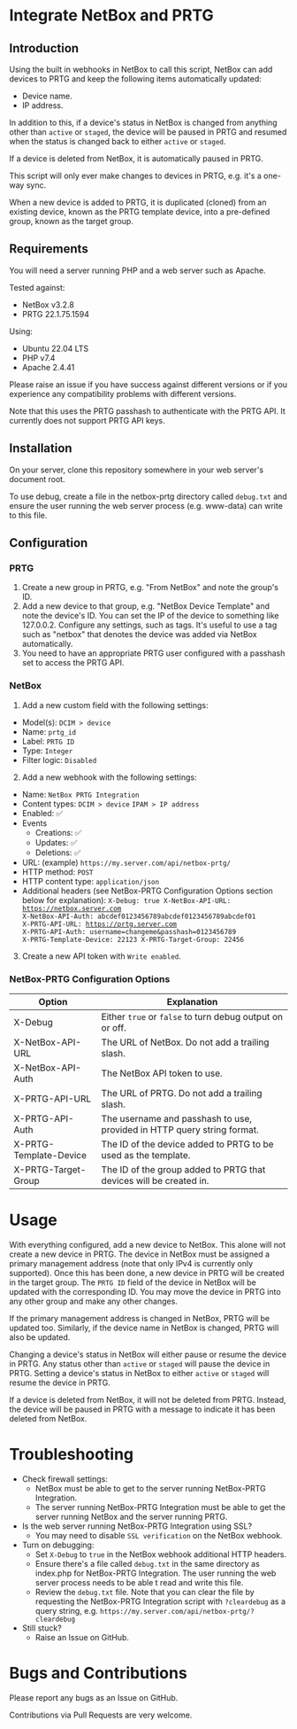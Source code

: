 # Integrate NetBox and PRTG

## Introduction
Using the built in webhooks in NetBox to call this script, NetBox can add devices to PRTG and keep the following items automatically updated:

* Device name.
* IP address.

In addition to this, if a device's status in NetBox is changed from anything other than `active` or `staged`, the device will be paused in PRTG and resumed when the status is changed back to either `active` or `staged`.

If a device is deleted from NetBox, it is automatically paused in PRTG.

This script will only ever make changes to devices in PRTG, e.g. it's a one-way sync.

When a new device is added to PRTG, it is duplicated (cloned) from an existing device, known as the PRTG template device, into a pre-defined group, known as the target group.

## Requirements
You will need a server running PHP and a web server such as Apache.

Tested against:

* NetBox v3.2.8
* PRTG 22.1.75.1594

Using:

* Ubuntu 22.04 LTS
* PHP v7.4
* Apache 2.4.41

Please raise an issue if you have success against different versions or if you experience any compatibility problems with different versions.

Note that this uses the PRTG passhash to authenticate with the PRTG API. It currently does not support PRTG API keys.

## Installation
On your server, clone this repository somewhere in your web server's document root.

To use debug, create a file in the netbox-prtg directory called `debug.txt` and ensure the user running the web server process (e.g. www-data) can write to this file.

## Configuration
### PRTG
1. Create a new group in PRTG, e.g. "From NetBox" and note the group's ID.
2. Add a new device to that group, e.g. "NetBox Device Template" and note the device's ID. You can set the IP of the device to something like 127.0.0.2. Configure any settings, such as tags. It's useful to use a tag such as "netbox" that denotes the device was added via NetBox automatically.
3. You need to have an appropriate PRTG user configured with a passhash set to access the PRTG API.

### NetBox
1. Add a new custom field with the following settings:
* Model(s): `DCIM > device`
* Name: `prtg_id`
* Label: `PRTG ID`
* Type: `Integer`
* Filter logic: `Disabled`
2. Add a new webhook with the following settings:
* Name: `NetBox PRTG Integration`
* Content types: `DCIM > device` `IPAM > IP address`
* Enabled: :white_check_mark:
* Events
  * Creations: :white_check_mark:
  * Updates: :white_check_mark:
  * Deletions: :white_check_mark:
* URL: (example) `https://my.server.com/api/netbox-prtg/`
* HTTP method: `POST`
* HTTP content type: `application/json`
* Additional headers (see NetBox-PRTG Configuration Options section below for explanation):
  <code>X-Debug: true
  X-NetBox-API-URL: https://netbox.server.com
  X-NetBox-API-Auth: abcdef0123456789abcdef0123456789abcdef01
  X-PRTG-API-URL: https://prtg.server.com
  X-PRTG-API-Auth: username=changeme&passhash=0123456789
  X-PRTG-Template-Device: 22123
  X-PRTG-Target-Group: 22456</code>
3. Create a new API token with `Write enabled`.
  
### NetBox-PRTG Configuration Options
Option                 | Explanation
-----------------------|-------------------------------------------------------------------------|
X-Debug                | Either `true` or `false` to turn debug output on or off.                |
X-NetBox-API-URL       | The URL of NetBox. Do not add a trailing slash.                         |
X-NetBox-API-Auth      | The NetBox API token to use.                                            |
X-PRTG-API-URL         | The URL of PRTG. Do not add a trailing slash.                           |
X-PRTG-API-Auth        | The username and passhash to use, provided in HTTP query string format. |
X-PRTG-Template-Device | The ID of the device added to PRTG to be used as the template.          |
X-PRTG-Target-Group    | The ID of the group added to PRTG that devices will be created in.      |

# Usage
With everything configured, add a new device to NetBox. This alone will not create a new device in PRTG. The device in NetBox must be assigned a primary management address (note that only IPv4 is currently only supported). Once this has been done, a new device in PRTG will be created in the target group. The `PRTG ID` field of the device in NetBox will be updated with the corresponding ID. You may move the device in PRTG into any other group and make any other changes.

If the primary management address is changed in NetBox, PRTG will be updated too. Similarly, if the device name in NetBox is changed, PRTG will also be updated.

Changing a device's status in NetBox will either pause or resume the device in PRTG. Any status other than `active` or `staged` will pause the device in PRTG. Setting a device's status in NetBox to either `active` or `staged` will resume the device in PRTG.

If a device is deleted from NetBox, it will not be deleted from PRTG. Instead, the device will be paused in PRTG with a message to indicate it has been deleted from NetBox.

# Troubleshooting
* Check firewall settings:
  * NetBox must be able to get to the server running NetBox-PRTG Integration.
  * The server running NetBox-PRTG Integration must be able to get the server running NetBox and the server running PRTG.
* Is the web server running NetBox-PRTG Integration using SSL?
  * You may need to disable `SSL verification` on the NetBox webhook.
* Turn on debugging:
  * Set `X-Debug` to `true` in the NetBox webhook additional HTTP headers.
  * Ensure there's a file called `debug.txt` in the same directory as index.php for NetBox-PRTG Integration. The user running the web server process needs to be able t read and write this file.
  * Review the `debug.txt` file. Note that you can clear the file by requesting the NetBox-PRTG Integration script with `?cleardebug` as a query string, e.g. `https://my.server.com/api/netbox-prtg/?cleardebug`
* Still stuck?
  * Raise an Issue on GitHub.
  
# Bugs and Contributions
Please report any bugs as an Issue on GitHub.

Contributions via Pull Requests are very welcome.

